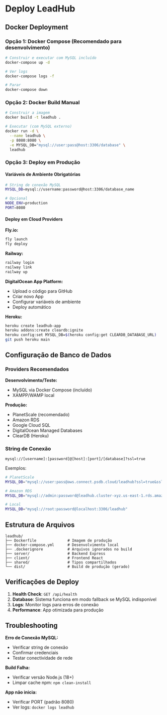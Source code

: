 # Deploy LeadHub

## Docker Deployment

### Opção 1: Docker Compose (Recomendado para desenvolvimento)

```bash
# Construir e executar com MySQL incluído
docker-compose up -d

# Ver logs
docker-compose logs -f

# Parar
docker-compose down
```

### Opção 2: Docker Build Manual

```bash
# Construir a imagem
docker build -t leadhub .

# Executar (com MySQL externo)
docker run -d \
  --name leadhub \
  -p 8080:8080 \
  -e MYSQL_DB="mysql://user:pass@host:3306/database" \
  leadhub
```

### Opção 3: Deploy em Produção

#### Variáveis de Ambiente Obrigatórias

```bash
# String de conexão MySQL
MYSQL_DB=mysql://username:password@host:3306/database_name

# Opcional
NODE_ENV=production
PORT=8080
```

#### Deploy em Cloud Providers

**Fly.io:**
```bash
fly launch
fly deploy
```

**Railway:**
```bash
railway login
railway link
railway up
```

**DigitalOcean App Platform:**
- Upload o código para GitHub
- Criar novo App
- Configurar variáveis de ambiente
- Deploy automático

**Heroku:**
```bash
heroku create leadhub-app
heroku addons:create cleardb:ignite
heroku config:set MYSQL_DB=$(heroku config:get CLEARDB_DATABASE_URL)
git push heroku main
```

## Configuração de Banco de Dados

### Providers Recomendados

**Desenvolvimento/Teste:**
- MySQL via Docker Compose (incluído)
- XAMPP/WAMP local

**Produção:**
- PlanetScale (recomendado)
- Amazon RDS
- Google Cloud SQL  
- DigitalOcean Managed Databases
- ClearDB (Heroku)

### String de Conexão

```
mysql://[username]:[password]@[host]:[port]/[database]?ssl=true
```

Exemplos:
```bash
# PlanetScale
MYSQL_DB="mysql://user:pass@aws.connect.psdb.cloud/leadhub?ssl=true&sslaccept=strict"

# Amazon RDS
MYSQL_DB="mysql://admin:password@leadhub.cluster-xyz.us-east-1.rds.amazonaws.com:3306/leadhub?ssl=true"

# Local
MYSQL_DB="mysql://root:password@localhost:3306/leadhub"
```

## Estrutura de Arquivos

```
leadhub/
├── Dockerfile              # Imagem de produção
├── docker-compose.yml      # Desenvolvimento local
├── .dockerignore           # Arquivos ignorados no build
├── server/                 # Backend Express
├── client/                 # Frontend React
├── shared/                 # Tipos compartilhados
└── dist/                   # Build de produção (gerado)
```

## Verificações de Deploy

1. **Health Check**: `GET /api/health`
2. **Database**: Sistema funciona em modo fallback se MySQL indisponível
3. **Logs**: Monitor logs para erros de conexão
4. **Performance**: App otimizada para produção

## Troubleshooting

**Erro de Conexão MySQL:**
- Verificar string de conexão
- Confirmar credenciais
- Testar conectividade de rede

**Build Falha:**
- Verificar versão Node.js (18+)
- Limpar cache npm: `npm clean-install`

**App não inicia:**
- Verificar PORT (padrão 8080)
- Ver logs: `docker logs leadhub`

